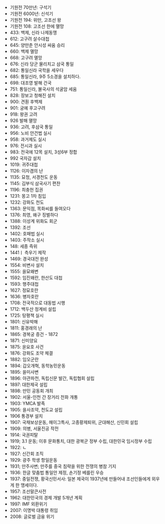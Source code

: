 * 기원전 70만년: 구석기
* 기원전 6000년: 신석기
* 기원전 194: 위만, 고조선 왕
* 기원전 108: 고조선 한에 멸망
* 433: 백제, 신라 나제동맹
* 612: 고구려 살수대첩
* 645: 양만춘 안시성 싸움 승리
* 660: 백제 멸망
* 668: 고구려 멸망
* 676: 신라 당군 물리치고 삼국 통일
* 682: 통일신라 국학을 세우다
* 685: 통일신라, 9주 5소경을 설치하다.
* 698: 대조영 발해 건국
* 751: 통일신라, 불국사의 석굴암 세움
* 828: 장보고 청해진 설치
* 900: 견훤 후백제
* 901: 궁예 후고구려
* 918: 왕권 고려
* 926 발해 멸망
* 936: 고려, 후삼국 통일
* 956: 노비 안건법 실시
* 958: 과거제도 실시
* 976: 전시과 실시
* 983: 전국에 12목 설치, 3성6부 정합
* 992 국자감 설치
* 1019: 귀주대첩
* 1126: 이자겸의 난
* 1135: 묘청, 서경천도 운동
* 1145: 김부식 삼국사기 편찬
* 1196: 최충헌 집권
* 1231: 몽고 1차 침입
* 1232: 강화도 천도
* 1363: 문익점, 목화씨를 들여오다
* 1376: 최영, 왜구 징벌하다
* 1388: 이성계 위화도 회군
* 1392: 조선
* 1402: 호패법 실시
* 1403: 주작소 실시
* 148: 세종 즉위
* 1441ㅣ 측우기 제작
* 1469: 경국대전 완성
* 1554: 비변사 설치
* 1555: 을묘왜변
* 1592: 임진왜란, 한산도 대첩
* 1593: 행주대첩
* 1627: 정묘호란
* 1636: 병자호란
* 1708: 전국적으로 대동법 시행
* 1712: 백두산 정계비 설립
* 1725: 탕평책 실시
* 1801: 신유박해
* 1811: 홍경래의 난
* 1865: 경복궁 증건 - 1872
* 1871: 신미양요
* 1875: 윤요호 사건
* 1876: 강화도 조약 체결
* 1882: 임오군란
* 1894: 갑오개혁, 동학농민운동
* 1895: 을미사변
* 1896: 아관파천, 독립신문 발간, 독립협회 설립
* 1897: 대한제국 설립
* 1898: 만민 공동회 개최
* 1902: 서울-인천 간 장거리 전화 개통
* 1903: YMCA 발족
* 1905: 을사조약, 천도교 설립
* 1906 통경부 설치
* 1907: 국채보상운동, 헤이그특사, 고종황제퇴위, 군대해산, 신민회 설립
* 1909: 의병, 서울진공 작전
* 1914: 국권피탈
* 1919; 3.1 운동; 이후 문화통치, 대한 광복군 정부 수립, 대한민국 임시정부 수립
* 1922: ㄴ
* 1927: 신간회 조직
* 1929: 광주 학생 항일운동
* 1931; 만주사변; 만주를 중국 침략을 위한 전쟁의 병참 기지
* 1936: 한글 맞춤법 통일안 제정, 손기정 베를린 우승
* 1937: 중일전쟁, 황국신민서사: 일본 제국이 1937년에 만들어내 조선인들에게 외우게 한 맹세이다.
* 1957: 조선말큰사전
* 1962: 대한민국의 경제 개발 5개년 계획 
* 1997: IMF 외환위기
* 2007: 이명박 대통령 취임
* 2008: 글로벌 금융 위기